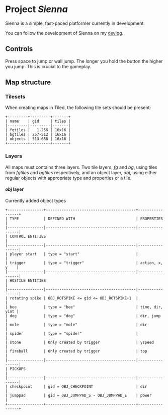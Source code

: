 # Project *Sienna* #

Sienna is a simple, fast-paced platformer currently in development.

You can follow the development of Sienna on my [devlog](http://simonlarsen.blogspot.dk/search/label/sienna).

## Controls ##

Press space to jump or wall jump.
The longer you hold the button the higher you jump. This is crucial to the gameplay.

## Map structure ##

### Tilesets ###
When creating maps in Tiled, the following tile sets should be present:

    +---------+---------+-------+
    | name    | gid     | tiles |
    |---------|---------|-------|
    | fgtiles |   1-256 | 16x16 |
    | bgtiles | 257-512 | 16x16 |
    | objects | 513-658 | 16x16 |
    +---------+---------+-------+

### Layers ###
All maps must contains three layers. Two tile layers, *fg* and *bg*, using tiles from *fgtiles* and *bgtiles* respectively, and an object layer, *obj*, using either regular objects with appropriate type and properties or a tile.

#### *obj* layer ####
Currently added object types

    +----------------+----------------------------------------+-----------------+
    | TYPE           | DEFINED WITH                           | PROPERTIES      |
    |----------------|----------------------------------------|-----------------|
	| CONTROL ENTITIES                                                          |
    |----------------|----------------------------------------|-----------------|
    | player start   | type = "start"                         |                 |
	| trigger        | type = "trigger"                       | action, x, y    |
    |----------------|----------------------------------------|-----------------|
	| HOSTILE ENTITIES                                                          |
    |----------------|----------------------------------------|-----------------|
    | rotating spike | OBJ_ROTSPIKE <= gid <= OBJ_ROTSPIKE+1  |                 |
	| bee            | type = "bee"                           | time, dir, yint | 
	| dog            | type = "dog"                           | dir, jump       |
	| mole           | type = "mole"                          | dir             |
	| spider         | type = "spider"                        |                 |
	| stone          | Only created by trigger                | yspeed          |
	| fireball       | Only created by trigger                | top             |
    |----------------|----------------------------------------|-----------------|
	| PICKUPS                                                                   |
    |----------------|----------------------------------------|-----------------|
	| checkpoint     | gid = OBJ_CHECKPOINT                   | dir             |
	| jumppad        | gid = OBJ_JUMPPAD_S - OBJ_JUMPPAD_E    | power           |
    +----------------+----------------------------------------+-----------------+
